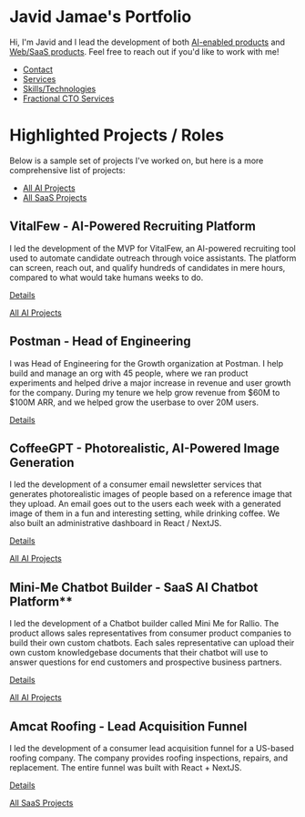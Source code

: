 # Javid Jamae's Portfolio

Hi, I'm Javid and I lead the development of both [AI-enabled products](./ai-development.md) and [Web/SaaS products](./product-development.md). Feel free to reach out if you'd like to work with me!

- [Contact](/contact.md)
- [Services](/services.md)
- [Skills/Technologies](/skills-technologies.md)
- [Fractional CTO Services](/fractional-cto.md)

# Highlighted Projects / Roles

Below is a sample set of projects I've worked on, but here is a more comprehensive list of projects:
- [All AI Projects](./ai-development.md)
- [All SaaS Projects](./product-development.md)

## VitalFew - AI-Powered Recruiting Platform

I led the development of the MVP for VitalFew, an AI-powered recruiting tool used to automate candidate outreach through voice assistants. The platform can screen, reach out, and qualify hundreds of candidates in mere hours, compared to what would take humans weeks to do.

[Details](./vitalfew/README.md)

[All AI Projects](./ai-development.md)

## Postman - Head of Engineering

I was Head of Engineering for the Growth organization at Postman. I help build and manage an org with 45 people, where we ran product experiments and helped drive a major increase in revenue and user growth for the company. During my tenure we help grow revenue from $60M to $100M ARR, and we helped grow the userbase to over 20M users.

[Details](http://www.postman.com)

## CoffeeGPT - Photorealistic, AI-Powered Image Generation

I led the development of a consumer email newsletter services that generates photorealistic images of people based on a reference image that they upload. An email goes out to the users each week with a generated image of them in a fun and interesting setting, while drinking coffee. We also built an administrative dashboard in React / NextJS. 

[Details](./coffee-gpt/README.md) 

[All AI Projects](./ai-development.md)

## Mini-Me Chatbot Builder - SaaS AI Chatbot Platform**

I led the development of a Chatbot builder called Mini Me for Rallio. The product allows sales representatives from consumer product companies to build their own custom chatbots. Each sales representative can upload their own custom knowledgebase documents that their chatbot will use to answer questions for end customers and prospective business partners.

[Details](./rallio-minimebot/README.md)

[All AI Projects](./ai-development.md)

## Amcat Roofing - Lead Acquisition Funnel

I led the development of a consumer lead acquisition funnel for a US-based roofing company. The company provides roofing inspections, repairs, and replacement. The entire funnel was built with React + NextJS.

[Details](./amcat-roofing/README.md)

[All SaaS Projects](./product-development.md)